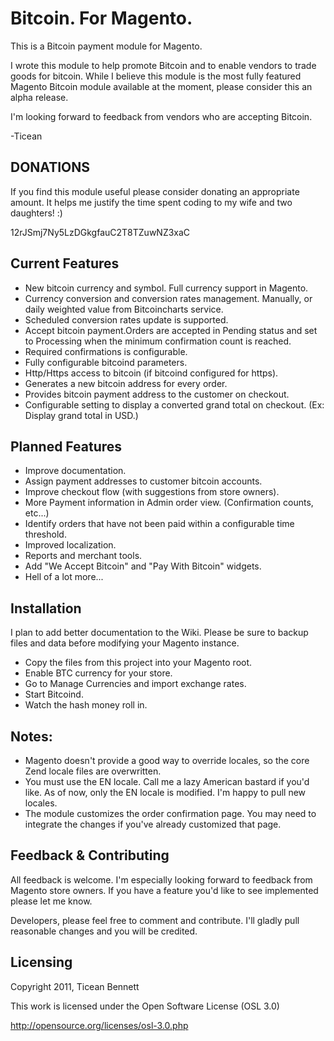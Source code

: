 Bitcoin. For Magento.
==================================
This is a Bitcoin payment module for Magento.

I wrote this module to help promote Bitcoin and to enable vendors to trade goods for bitcoin. While I believe this module
is the most fully featured Magento Bitcoin module available at the moment, please consider this an alpha release.

I'm looking forward to feedback from vendors who are accepting Bitcoin.

-Ticean



DONATIONS
---------------------------
If you find this module useful please consider donating an appropriate amount. It helps me justify the time spent coding
to my wife and two daughters! :)

12rJSmj7Ny5LzDGkgfauC2T8TZuwNZ3xaC



Current Features
---------------------------

- New bitcoin currency and symbol. Full currency support in Magento.
- Currency conversion and conversion rates management. Manually, or daily weighted value from Bitcoincharts service.
- Scheduled conversion rates update is supported.
- Accept bitcoin payment.Orders are accepted in Pending status and set to Processing when the minimum confirmation count is reached.
- Required confirmations is configurable.
- Fully configurable bitcoind parameters.
- Http/Https access to bitcoin (if bitcoind configured for https).
- Generates a new bitcoin address for every order.
- Provides bitcoin payment address to the customer on checkout.
- Configurable setting to display a converted grand total on checkout. (Ex: Display grand total in USD.)


Planned Features
---------------------------


- Improve documentation.
- Assign payment addresses to customer bitcoin accounts.
- Improve checkout flow (with suggestions from store owners).
- More Payment information in Admin order view. (Confirmation counts, etc...)
- Identify orders that have not been paid within a configurable time threshold.
- Improved localization.
- Reports and merchant tools.
- Add "We Accept Bitcoin" and "Pay With Bitcoin" widgets.
- Hell of a lot more...



Installation
-----------------------------------------------------
I plan to add better documentation to the Wiki. Please be sure to backup files and data before modifying your Magento instance.

- Copy the files from this project into your Magento root.
- Enable BTC currency for your store.
- Go to Manage Currencies and import exchange rates.
- Start Bitcoind.
- Watch the hash money roll in.

## Notes:

- Magento doesn't provide a good way to override locales, so the core Zend locale files are overwritten.
- You must use the EN locale. Call me a lazy American bastard if you'd like. As of now, only the EN locale is modified. I'm happy to pull new locales.
- The module customizes the order confirmation page. You may need to integrate the changes if you've already customized that page.



Feedback & Contributing
---------------------------
All feedback is welcome. I'm especially looking forward to feedback from Magento store owners. If you have a feature you'd
like to see implemented please let me know.

Developers, please feel free to comment and contribute. I'll gladly pull reasonable changes and you will be credited.



Licensing
---------------------------

Copyright 2011, Ticean Bennett

This work is licensed under the Open Software License (OSL 3.0)

http://opensource.org/licenses/osl-3.0.php
